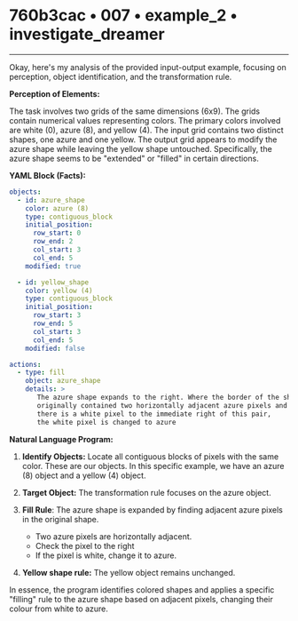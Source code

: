 # 760b3cac • 007 • example_2 • investigate_dreamer

---
Okay, here's my analysis of the provided input-output example, focusing on perception, object identification, and the transformation rule.

**Perception of Elements:**

The task involves two grids of the same dimensions (6x9). The grids contain numerical values representing colors. The primary colors involved are white (0), azure (8), and yellow (4). The input grid contains two distinct shapes, one azure and one yellow. The output grid appears to modify the azure shape while leaving the yellow shape untouched. Specifically, the azure shape seems to be "extended" or "filled" in certain directions.

**YAML Block (Facts):**



```yaml
objects:
  - id: azure_shape
    color: azure (8)
    type: contiguous_block
    initial_position:
      row_start: 0
      row_end: 2
      col_start: 3
      col_end: 5
    modified: true

  - id: yellow_shape
    color: yellow (4)
    type: contiguous_block
    initial_position:
      row_start: 3
      row_end: 5
      col_start: 3
      col_end: 5
    modified: false

actions:
  - type: fill
    object: azure_shape
    details: >
       The azure shape expands to the right. Where the border of the shape
       originally contained two horizontally adjacent azure pixels and
       there is a white pixel to the immediate right of this pair,
       the white pixel is changed to azure
```



**Natural Language Program:**

1.  **Identify Objects:** Locate all contiguous blocks of pixels with the same color. These are our objects. In this specific example, we have an azure (8) object and a yellow (4) object.

2.  **Target Object:** The transformation rule focuses on the azure object.

3.  **Fill Rule**:
    The azure shape is expanded by finding adjacent azure pixels in the original shape.

    *   Two azure pixels are horizontally adjacent.
    *    Check the pixel to the right
    *   If the pixel is white, change it to azure.

4.  **Yellow shape rule:** The yellow object remains unchanged.

In essence, the program identifies colored shapes and applies a specific "filling" rule to the azure shape based on adjacent pixels, changing their colour from white to azure.

